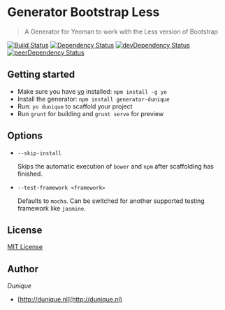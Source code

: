 # Generator Bootstrap Less 

> A Generator for Yeoman to work with the Less version of Bootstrap

[![Build Status](https://travis-ci.org/Dunique/generator-dunique.svg?branch=master)](https://travis-ci.org/Dunique/generator-dunique)
[![Dependency Status](https://david-dm.org/Dunique/generator-dunique.svg)](https://david-dm.org/Dunique/generator-dunique)
[![devDependency Status](https://david-dm.org/Dunique/generator-dunique/dev-status.svg)](https://david-dm.org/Dunique/generator-dunique#info=devDependencies)
[![peerDependency Status](https://david-dm.org/Dunique/generator-dunique/peer-status.svg)](https://david-dm.org/Dunique/generator-dunique#info=peerDependencies)

## Getting started
- Make sure you have [yo](https://github.com/yeoman/yo) installed:
    `npm install -g yo`
- Install the generator: `npm install generator-dunique`
- Run: `yo dunique` to scaffold your project
- Run `grunt` for building and `grunt serve` for preview

## Options

* `--skip-install`

  Skips the automatic execution of `bower` and `npm` after scaffolding has finished.

* `--test-framework <framework>`

  Defaults to `mocha`. Can be switched for another supported testing framework like `jasmine`.


## License
[MIT License](http://en.wikipedia.org/wiki/MIT_License)


## Author
*Dunique*

* [http://dunique.nl](http://dunique.nl)
